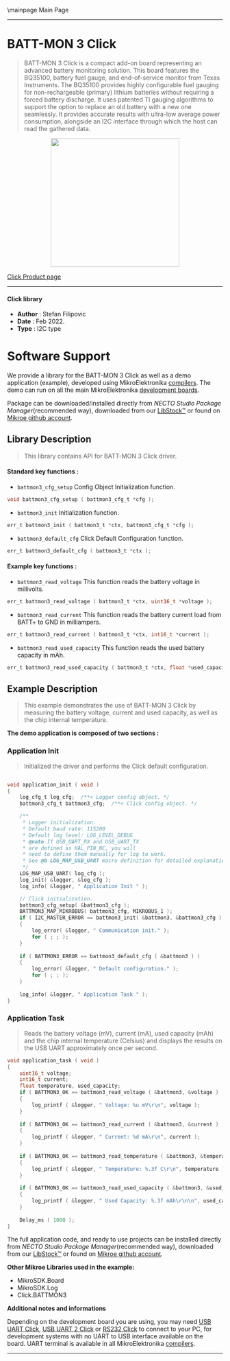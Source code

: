 \mainpage Main Page

---
# BATT-MON 3 Click

> BATT-MON 3 Click is a compact add-on board representing an advanced battery monitoring solution. This board features the BQ35100, battery fuel gauge, and end-of-service monitor from Texas Instruments. The BQ35100 provides highly configurable fuel gauging for non-rechargeable (primary) lithium batteries without requiring a forced battery discharge. It uses patented TI gauging algorithms to support the option to replace an old battery with a new one seamlessly. It provides accurate results with ultra-low average power consumption, alongside an I2C interface through which the host can read the gathered data.

<p align="center">
  <img src="https://download.mikroe.com/images/click_for_ide/battmon3_click.png" height=300px>
</p>

[Click Product page](https://www.mikroe.com/batt-mon-3-click)

---


#### Click library

- **Author**        : Stefan Filipovic
- **Date**          : Feb 2022.
- **Type**          : I2C type


# Software Support

We provide a library for the BATT-MON 3 Click
as well as a demo application (example), developed using MikroElektronika
[compilers](https://www.mikroe.com/necto-studio).
The demo can run on all the main MikroElektronika [development boards](https://www.mikroe.com/development-boards).

Package can be downloaded/installed directly from *NECTO Studio Package Manager*(recommended way), downloaded from our [LibStock&trade;](https://libstock.mikroe.com) or found on [Mikroe github account](https://github.com/MikroElektronika/mikrosdk_click_v2/tree/master/clicks).

## Library Description

> This library contains API for BATT-MON 3 Click driver.

#### Standard key functions :

- `battmon3_cfg_setup` Config Object Initialization function.
```c
void battmon3_cfg_setup ( battmon3_cfg_t *cfg );
```

- `battmon3_init` Initialization function.
```c
err_t battmon3_init ( battmon3_t *ctx, battmon3_cfg_t *cfg );
```

- `battmon3_default_cfg` Click Default Configuration function.
```c
err_t battmon3_default_cfg ( battmon3_t *ctx );
```

#### Example key functions :

- `battmon3_read_voltage` This function reads the battery voltage in millivolts.
```c
err_t battmon3_read_voltage ( battmon3_t *ctx, uint16_t *voltage );
```

- `battmon3_read_current` This function reads the battery current load from BATT+ to GND in milliampers.
```c
err_t battmon3_read_current ( battmon3_t *ctx, int16_t *current );
```

- `battmon3_read_used_capacity` This function reads the used battery capacity in mAh.
```c
err_t battmon3_read_used_capacity ( battmon3_t *ctx, float *used_capacity );
```

## Example Description

> This example demonstrates the use of BATT-MON 3 Click by measuring the battery
voltage, current and used capacity, as well as the chip internal temperature.

**The demo application is composed of two sections :**

### Application Init

> Initialized the driver and performs the Click default configuration.

```c

void application_init ( void )
{
    log_cfg_t log_cfg;  /**< Logger config object. */
    battmon3_cfg_t battmon3_cfg;  /**< Click config object. */

    /** 
     * Logger initialization.
     * Default baud rate: 115200
     * Default log level: LOG_LEVEL_DEBUG
     * @note If USB_UART_RX and USB_UART_TX 
     * are defined as HAL_PIN_NC, you will 
     * need to define them manually for log to work. 
     * See @b LOG_MAP_USB_UART macro definition for detailed explanation.
     */
    LOG_MAP_USB_UART( log_cfg );
    log_init( &logger, &log_cfg );
    log_info( &logger, " Application Init " );

    // Click initialization.
    battmon3_cfg_setup( &battmon3_cfg );
    BATTMON3_MAP_MIKROBUS( battmon3_cfg, MIKROBUS_1 );
    if ( I2C_MASTER_ERROR == battmon3_init( &battmon3, &battmon3_cfg ) ) 
    {
        log_error( &logger, " Communication init." );
        for ( ; ; );
    }
    
    if ( BATTMON3_ERROR == battmon3_default_cfg ( &battmon3 ) )
    {
        log_error( &logger, " Default configuration." );
        for ( ; ; );
    }
    
    log_info( &logger, " Application Task " );
}

```

### Application Task

> Reads the battery voltage (mV), current (mA), used capacity (mAh) and the chip internal 
temperature (Celsius) and displays the results on the USB UART approximately once per second. 

```c
void application_task ( void )
{
    uint16_t voltage;
    int16_t current;
    float temperature, used_capacity;
    if ( BATTMON3_OK == battmon3_read_voltage ( &battmon3, &voltage ) )
    {
        log_printf ( &logger, " Voltage: %u mV\r\n", voltage );
    }
    
    if ( BATTMON3_OK == battmon3_read_current ( &battmon3, &current ) )
    {
        log_printf ( &logger, " Current: %d mA\r\n", current );
    }
    
    if ( BATTMON3_OK == battmon3_read_temperature ( &battmon3, &temperature ) )
    {
        log_printf ( &logger, " Temperature: %.3f C\r\n", temperature );
    }
    
    if ( BATTMON3_OK == battmon3_read_used_capacity ( &battmon3, &used_capacity ) )
    {
        log_printf ( &logger, " Used Capacity: %.3f mAh\r\n\n", used_capacity );
    }
    
    Delay_ms ( 1000 );
}
```

The full application code, and ready to use projects can be installed directly from *NECTO Studio Package Manager*(recommended way), downloaded from our [LibStock&trade;](https://libstock.mikroe.com) or found on [Mikroe github account](https://github.com/MikroElektronika/mikrosdk_click_v2/tree/master/clicks).

**Other Mikroe Libraries used in the example:**

- MikroSDK.Board
- MikroSDK.Log
- Click.BATTMON3

**Additional notes and informations**

Depending on the development board you are using, you may need
[USB UART Click](https://www.mikroe.com/usb-uart-click),
[USB UART 2 Click](https://www.mikroe.com/usb-uart-2-click) or
[RS232 Click](https://www.mikroe.com/rs232-click) to connect to your PC, for
development systems with no UART to USB interface available on the board. UART
terminal is available in all MikroElektronika
[compilers](https://shop.mikroe.com/compilers).

---
